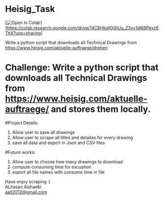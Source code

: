 # Heisig_Task

[![Open In Colab](https://colab.research.google.com/assets/colab-badge.svg)](https://colab.research.google.com/drive/14C8HkqlI0jSjUu_Z3vv1dl69Pexz6ThX?usp=sharing]

Write a python script that downloads all Technical Drawings from https://www.heisig.com/aktuelle-auftraege/drehen



# **Challenge**: Write a python script that downloads all Technical Drawings from https://www.heisig.com/aktuelle-auftraege/ and stores them locally.

#Project Details:
1. Allow user to  save all drawings
2. Allow user to scrape all titles and detailes for every drawing
3. save all data and export in Json and CSV files

#Future works:
1. Allow user to choose how many drawings to download
2. compute consuming time for excuation 
3. export all file names with consume time in file


Have enjoy scraping :) \
ALhasan Alshaebi\
aatl2012@gmail.com
